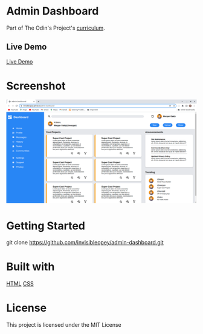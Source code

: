 # Admin Dashboard

Part of The Odin's Project's [curriculum](https://www.theodinproject.com/paths/full-stack-javascript/courses/intermediate-html-and-css/lessons/admin-dashboard).

## Live Demo

[Live Demo](https://invisibleopey.github.io/admin-dashboard/)

# Screenshot

![Screenshot of live demo](/screenshot.png)

# Getting Started

git clone https://github.com/invisibleopey/admin-dashboard.git

# Built with

[HTML](https://html.com)
[CSS](htpps://)

# License

This project is licensed under the MIT License
